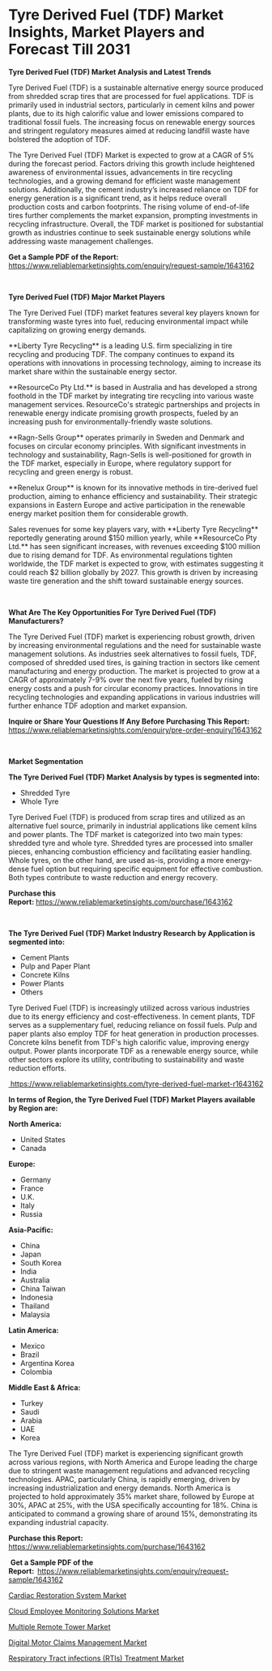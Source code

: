 <p><h1>Tyre Derived Fuel (TDF) Market Insights, Market Players and Forecast Till 2031</h1></p><p><strong>Tyre Derived Fuel (TDF) Market Analysis and Latest Trends</strong></p>
<p><p>Tyre Derived Fuel (TDF) is a sustainable alternative energy source produced from shredded scrap tires that are processed for fuel applications. TDF is primarily used in industrial sectors, particularly in cement kilns and power plants, due to its high calorific value and lower emissions compared to traditional fossil fuels. The increasing focus on renewable energy sources and stringent regulatory measures aimed at reducing landfill waste have bolstered the adoption of TDF.</p><p>The Tyre Derived Fuel (TDF) Market is expected to grow at a CAGR of 5% during the forecast period. Factors driving this growth include heightened awareness of environmental issues, advancements in tire recycling technologies, and a growing demand for efficient waste management solutions. Additionally, the cement industry’s increased reliance on TDF for energy generation is a significant trend, as it helps reduce overall production costs and carbon footprints. The rising volume of end-of-life tires further complements the market expansion, prompting investments in recycling infrastructure. Overall, the TDF market is positioned for substantial growth as industries continue to seek sustainable energy solutions while addressing waste management challenges.</p></p>
<p><strong>Get a Sample PDF of the Report:&nbsp;</strong> <a href="https://www.reliablemarketinsights.com/enquiry/request-sample/1643162?utm_campaign=1731&utm_medium=2&utm_source=Github&utm_content=ia&utm_term=23102024&utm_id=tyre-derived-fuel-tdf">https://www.reliablemarketinsights.com/enquiry/request-sample/1643162</a></p>
<p>&nbsp;</p>
<p><strong>Tyre Derived Fuel (TDF) Major Market Players</strong></p>
<p><p>The Tyre Derived Fuel (TDF) market features several key players known for transforming waste tyres into fuel, reducing environmental impact while capitalizing on growing energy demands.</p><p>**Liberty Tyre Recycling** is a leading U.S. firm specializing in tire recycling and producing TDF. The company continues to expand its operations with innovations in processing technology, aiming to increase its market share within the sustainable energy sector.</p><p>**ResourceCo Pty Ltd.** is based in Australia and has developed a strong foothold in the TDF market by integrating tire recycling into various waste management services. ResourceCo's strategic partnerships and projects in renewable energy indicate promising growth prospects, fueled by an increasing push for environmentally-friendly waste solutions.</p><p>**Ragn-Sells Group** operates primarily in Sweden and Denmark and focuses on circular economy principles. With significant investments in technology and sustainability, Ragn-Sells is well-positioned for growth in the TDF market, especially in Europe, where regulatory support for recycling and green energy is robust.</p><p>**Renelux Group** is known for its innovative methods in tire-derived fuel production, aiming to enhance efficiency and sustainability. Their strategic expansions in Eastern Europe and active participation in the renewable energy market position them for considerable growth.</p><p>Sales revenues for some key players vary, with **Liberty Tyre Recycling** reportedly generating around $150 million yearly, while **ResourceCo Pty Ltd.** has seen significant increases, with revenues exceeding $100 million due to rising demand for TDF. As environmental regulations tighten worldwide, the TDF market is expected to grow, with estimates suggesting it could reach $2 billion globally by 2027. This growth is driven by increasing waste tire generation and the shift toward sustainable energy sources.</p></p>
<p>&nbsp;</p>
<p><strong>What Are The Key Opportunities For Tyre Derived Fuel (TDF) Manufacturers?</strong></p>
<p><p>The Tyre Derived Fuel (TDF) market is experiencing robust growth, driven by increasing environmental regulations and the need for sustainable waste management solutions. As industries seek alternatives to fossil fuels, TDF, composed of shredded used tires, is gaining traction in sectors like cement manufacturing and energy production. The market is projected to grow at a CAGR of approximately 7-9% over the next five years, fueled by rising energy costs and a push for circular economy practices. Innovations in tire recycling technologies and expanding applications in various industries will further enhance TDF adoption and market expansion.</p></p>
<p><strong>Inquire or Share Your Questions If Any Before Purchasing This Report:</strong> <a href="https://www.reliablemarketinsights.com/enquiry/pre-order-enquiry/1643162?utm_campaign=1731&utm_medium=2&utm_source=Github&utm_content=ia&utm_term=23102024&utm_id=tyre-derived-fuel-tdf">https://www.reliablemarketinsights.com/enquiry/pre-order-enquiry/1643162</a></p>
<p>&nbsp;</p>
<p><strong>Market Segmentation</strong></p>
<p><strong>The Tyre Derived Fuel (TDF) Market Analysis by types is segmented into:</strong></p>
<p><ul><li>Shredded Tyre</li><li>Whole Tyre</li></ul></p>
<p><p>Tyre Derived Fuel (TDF) is produced from scrap tires and utilized as an alternative fuel source, primarily in industrial applications like cement kilns and power plants. The TDF market is categorized into two main types: shredded tyre and whole tyre. Shredded tyres are processed into smaller pieces, enhancing combustion efficiency and facilitating easier handling. Whole tyres, on the other hand, are used as-is, providing a more energy-dense fuel option but requiring specific equipment for effective combustion. Both types contribute to waste reduction and energy recovery.</p></p>
<p><strong>Purchase this Report:&nbsp;</strong><a href="https://www.reliablemarketinsights.com/purchase/1643162?utm_campaign=1731&utm_medium=2&utm_source=Github&utm_content=ia&utm_term=23102024&utm_id=tyre-derived-fuel-tdf">https://www.reliablemarketinsights.com/purchase/1643162</a></p>
<p>&nbsp;</p>
<p><strong>The Tyre Derived Fuel (TDF) Market Industry Research by Application is segmented into:</strong></p>
<p><ul><li>Cement Plants</li><li>Pulp and Paper Plant</li><li>Concrete Kilns</li><li>Power Plants</li><li>Others</li></ul></p>
<p><p>Tyre Derived Fuel (TDF) is increasingly utilized across various industries due to its energy efficiency and cost-effectiveness. In cement plants, TDF serves as a supplementary fuel, reducing reliance on fossil fuels. Pulp and paper plants also employ TDF for heat generation in production processes. Concrete kilns benefit from TDF's high calorific value, improving energy output. Power plants incorporate TDF as a renewable energy source, while other sectors explore its utility, contributing to sustainability and waste reduction efforts.</p></p>
<p><a href="https://www.reliablemarketinsights.com/tyre-derived-fuel-market-r1643162?utm_campaign=1731&utm_medium=2&utm_source=Github&utm_content=ia&utm_term=23102024&utm_id=tyre-derived-fuel-tdf">&nbsp;https://www.reliablemarketinsights.com/tyre-derived-fuel-market-r1643162</a></p>
<p><strong>In terms of Region, the Tyre Derived Fuel (TDF) Market Players available by Region are:</strong></p>
<p>
    <p> <strong> North America: </strong>
        <ul>
            <li>United States</li>
            <li>Canada</li>
        </ul>
        </p> 
    <p> <strong> Europe: </strong>
        <ul>
            <li>Germany</li>
            <li>France</li>
            <li>U.K.</li>
            <li>Italy</li>
            <li>Russia</li>
        </ul>
        </p> 
    <p> <strong> Asia-Pacific: </strong>
        <ul>
            <li>China</li>
            <li>Japan</li>
            <li>South Korea</li>
            <li>India</li>
            <li>Australia</li>
            <li>China Taiwan</li>
            <li>Indonesia</li>
            <li>Thailand</li>
            <li>Malaysia</li>
        </ul>
        </p> 
    <p> <strong> Latin America: </strong>
        <ul>
            <li>Mexico</li>
            <li>Brazil</li>
            <li>Argentina Korea</li>
            <li>Colombia</li>
        </ul>
        </p> 
    <p> <strong> Middle East & Africa: </strong>
        <ul>
            <li>Turkey</li>
            <li>Saudi</li>
            <li>Arabia</li>
            <li>UAE</li>
            <li>Korea</li>
        </ul>
    </p>
    </p>
<p><p>The Tyre Derived Fuel (TDF) market is experiencing significant growth across various regions, with North America and Europe leading the charge due to stringent waste management regulations and advanced recycling technologies. APAC, particularly China, is rapidly emerging, driven by increasing industrialization and energy demands. North America is projected to hold approximately 35% market share, followed by Europe at 30%, APAC at 25%, with the USA specifically accounting for 18%. China is anticipated to command a growing share of around 15%, demonstrating its expanding industrial capacity.</p></p>
<p><strong>Purchase this Report: </strong><a href="https://www.reliablemarketinsights.com/purchase/1643162?utm_campaign=1731&utm_medium=2&utm_source=Github&utm_content=ia&utm_term=23102024&utm_id=tyre-derived-fuel-tdf">https://www.reliablemarketinsights.com/purchase/1643162</a></p>
<p>&nbsp;<strong>Get a Sample PDF of the Report:&nbsp;&nbsp;</strong><a href="https://www.reliablemarketinsights.com/enquiry/request-sample/1643162?utm_campaign=1731&utm_medium=2&utm_source=Github&utm_content=ia&utm_term=23102024&utm_id=tyre-derived-fuel-tdf">https://www.reliablemarketinsights.com/enquiry/request-sample/1643162</a></p>
<p><strong></strong></p>
<p><p><a href="https://www.linkedin.com/pulse/key-drivers-cardiac-restoration-system-market-trends-future-qobfe?utm_campaign=1731&utm_medium=2&utm_source=Github&utm_content=ia&utm_term=23102024&utm_id=tyre-derived-fuel-tdf">Cardiac Restoration System Market</a></p><p><a href="https://www.linkedin.com/pulse/evaluating-cloud-employee-monitoring-solutions-market-trends-fmqke?utm_campaign=1731&utm_medium=2&utm_source=Github&utm_content=ia&utm_term=23102024&utm_id=tyre-derived-fuel-tdf">Cloud Employee Monitoring Solutions Market</a></p><p><a href="https://www.linkedin.com/pulse/sustainability-trends-multiple-remote-tower-industry-market-j7nle?utm_campaign=1731&utm_medium=2&utm_source=Github&utm_content=ia&utm_term=23102024&utm_id=tyre-derived-fuel-tdf">Multiple Remote Tower Market</a></p><p><a href="https://www.linkedin.com/pulse/investing-digital-motor-claims-management-market-trends-leading-h1ajf?utm_campaign=1731&utm_medium=2&utm_source=Github&utm_content=ia&utm_term=23102024&utm_id=tyre-derived-fuel-tdf">Digital Motor Claims Management Market</a></p><p><a href="https://www.linkedin.com/pulse/future-respiratory-tract-infections-rtis-treatment-market-4i19f?utm_campaign=1731&utm_medium=2&utm_source=Github&utm_content=ia&utm_term=23102024&utm_id=tyre-derived-fuel-tdf">Respiratory Tract infections (RTIs) Treatment Market</a></p></p>